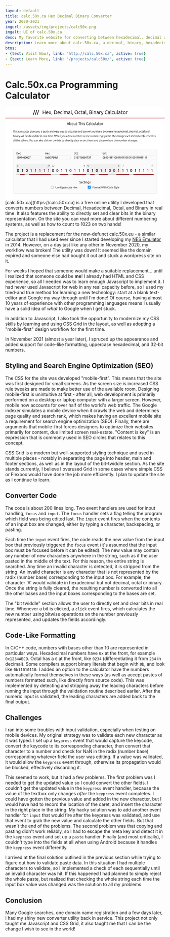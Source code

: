 ```yaml
---
layout: default
title: calc.50x.ca Hex Decimal Binary Converter
year: 2020-2021
imgurl: /assets/img/projects/calc50x.png
imgalt: UI of calc.50x.ca
desc: My favorite website for converting between hexadecimal, decimal and binary went down in November 2020, so I set out to recreate it from scratch. I used it as an opportunity to learn JavaScript and CSS Grid. Best of all, I got my favorite converter app back for my own use on other projects!
description: Learn more about calc.50x.ca, a decimal, binary, hexadecimal, and octal converter utility.
btns: 
- {text: Visit Now!, link: "http://calc.50x.ca", active: true}
- {text: Learn More, link: "/projects/calc50x/", active: true}
---
```


# Calc.50x.ca Programming Calculator
<img src="/assets/img/projects/calc50x.png" alt="{{ page.imgalt }}" class="profilePhoto verylargepic"/>
[calc.50x.ca](https://calc.50x.ca) is a free online utility I developed that converts numbers between Decimal, Hexadecimal, Octal, and Binary in real time. It also features the ability to directly set and clear bits in the binary representation. On the site you can read more about different numbering systems, as well as how to count to 1023 on two hands! 

The project is a replacement for the now-defunct calc.50x.eu - a similar calculator that I had used ever since I started developing my [NES Emulator](/projects/alianes/) in 2014. However, on a day just like any other in November 2020, my workflow was broken! The utility was down! It seemed like the domain expired and someone else had bought it out and stuck a wordpress site on it.

For weeks I hoped that someone would make a suitable replacement... until I realized that someone could be **me**! I already had HTML and CSS experience, so all I needed was to learn enough Javascript to implement it. I had never used Javascript for web in any real capacity before, so I used my tried-and true method for learning a new technology: start at a blank text-editor and Google my way through until I'm done! Of course, having almost 10 years of experience with other programming languages means I usually have a solid idea of *what* to Google when I get stuck. 

In addition to Javascript, I also took the opportunity to modernize my CSS skills by learning and using CSS Grid in the layout, as well as adopting a "mobile-first" design workflow for the first time.

In November 2021 (almost a year later), I spruced up the appearance and added support for code-like formatting, uppercase hexadecimal, and 32-bit numbers.

## Styling and Search Engine Optimization (SEO)
The CSS for the site was developed "mobile-first". This means that the site was first designed for small screens. As the screen size is increased CSS rule tweaks are made to make better use of the available room. Designing mobile-first is unintuitive at first - after all, web development is primarily performed on a desktop or laptop computer with a larger screen. However, mobile now accounts for over half of the world's web traffic. The Google indexer simulates a mobile device when it crawls the web and determines page quality and search rank, which makes having an excellent mobile site a requirement for search engine optimization (SEO). Finally, there are arguments that mobile-first forces designers to optimize their websites primarily for content, due limited screen real-estate. "Content is key" is an expression that is commonly used in SEO circles that relates to this concept. 

CSS Grid is a modern but well-supported styling technique and used in multiple places - notably in separating the page into header, main and footer sections, as well as in the layout of the bit-twiddle section. As the site stands currently, I believe I overused Grid in some cases where simple CSS or Flexbox would have done the job more efficiently. I plan to update the site as I continue to learn.

## Converter Code
The code is about 200 lines long. Two event handlers are used for input handling, ```focus``` and ```input```. The ```focus``` handler sets a flag telling the program which field was being edited last. The ```input``` event fires when the contents of an input box are changed, either by typing a character, backspacing, or pasting.

Each time the ```input``` event fires, the code reads the new value from the input box that previously triggered the ```focus``` event (it's assumed that the input box must be focused before it can be edited). The new value may contain any number of new characters anywhere in the string, such as if the user pasted in the middle of the text. For this reason, the entire string is searched. Any time an invalid character is detected, it is stripped from the string. An invalid character is any character that is not represented by the radix (number base) corresponding to the input box. For example, the character 'A' would validate in hexadecimal but not decimal, octal or binary. Once the string is fully cleared, the resulting number is converted into all the other bases and the input boxes corresponding to the bases are set.

The "bit twiddle" section allows the user to directly set and clear bits in real time. Whenever a bit is clicked, a ```click``` event fires, which calculates the new number using bitwise operations on the number previously represented, and updates the fields accordingly.

## Code-Like Formatting
In C/C++ code, numbers with bases other than 10 are represented in particular ways. Hexadecimal numbers have ```0x``` at the front, for example ```0x1234ABCD```. Octal has a ```0``` at the front, like ```0234``` (differentiating it from ```234``` in decimal). Some compilers support binary literals that begin with ```0b```, and look like ```0b11010110```. I added an option to the calculator have the numbers automatically format themselves in these ways (as well as accept pastes of numbers formatted such, like directly from source code). This was implemented by detecting and stripping away the leading characters before running the input through the validation routine described earlier. After the numeric input is validated, the leading characters are added back to the final output. 

## Challenges
I ran into some troubles with input validation, especially when testing on mobile devices. My original strategy was to validate each new character as it was typed. I set up a ```keypress``` event that would capture the keycode, convert the keycode to its corresponding character, then convert that character to a number and check for NaN in the radix (number base) corresponding whatever field the user was editing. If a value was validated, it would allow the ```keypress``` event through, otherwise its propagation would be blocked, effectively discarding it.

This seemed to work, but it had a few problems. The first problem was I needed to get the updated value so I could convert the other fields. I couldn't get the updated value in the ```keypress``` event handler, because the value of the textbox only changes *after* the ```keypress``` event completes. I could have gotten the previous value and added in the new character, but I would have had to record the location of the caret, and insert the character in the right place in the string. My hacky solution was to add another event handler for ```input``` that would fire after the keypress was validated, and use that event to grab the new value and calculate the other fields. But that wasn't the end of the problems. The second problem was that copying and pasting didn't work reliably, so I had to escape the meta key and detect it in the ```keypress``` event and set up a ```paste``` handler. Finally (and most critically), I couldn't type into the fields at all when using Android because it handles the ```keypress``` event differently.

I arrived at the final solution outlined in the previous section while trying to figure out how to validate paste data. In this situation I had multiple characters to validate, so I implemented a check of each sequentially until an invalid character was hit. If this happened I had planned to simply reject the whole paste, but realized that checking the whole string each time the input box value was changed was the solution to all my problems.

## Conclusion
Many Google searches, one domain name registration and a few days later, I had my shiny new converter utility back in service. This project not only taught me Javascript and CSS Grid, it also taught me that I can be the change I wish to see in the world!
